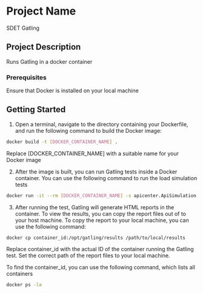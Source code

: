 # Project Name

SDET Gatling


## Project Description

Runs Gatling in a docker container

### Prerequisites

Ensure that Docker is installed on your local machine

## Getting Started

1. Open a terminal, navigate to the directory containing your Dockerfile, and run the following command to build the Docker image:
```bash
docker build -t [DOCKER_CONTAINER_NAME] .
```
Replace [DOCKER_CONTAINER_NAME] with a suitable name for your Docker image

2. After the image is built, you can run Gatling tests inside a Docker container. You can use the following command to run the load simulation tests
```bash
docker run -it --rm [DOCKER_CONTAINER_NAME] -s apicenter.ApiSimulation
```

3. After running the test, Gatling will generate HTML reports in the container. To view the results, you can copy the report files out of to your host machine. To copy the report to your local machine, you can use the following command:
```bash
docker cp container_id:/opt/gatling/results /path/to/local/results
```
Replace container_id with the actual ID of the container running the Gatling test. Set the correct path of the report files to your local machine.

To find the container_id, you can use the following command, which lists all containers
```bash
docker ps -la
```